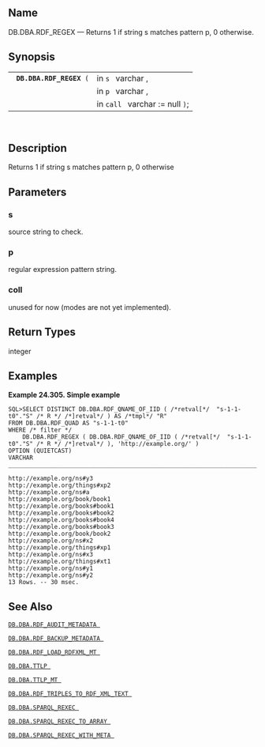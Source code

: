 <div>

<div>

</div>

<div>

## Name

DB.DBA.RDF_REGEX — Returns 1 if string s matches pattern p, 0 otherwise.

</div>

<div>

## Synopsis

<div>

|                               |                                 |
|-------------------------------|---------------------------------|
| ` `**`DB.DBA.RDF_REGEX`**` (` | in `s ` varchar ,               |
|                               | in `p ` varchar ,               |
|                               | in `call ` varchar := null `)`; |

<div>

 

</div>

</div>

</div>

<div>

## Description

Returns 1 if string s matches pattern p, 0 otherwise

</div>

<div>

## Parameters

<div>

### s

source string to check.

</div>

<div>

### p

regular expression pattern string.

</div>

<div>

### coll

unused for now (modes are not yet implemented).

</div>

</div>

<div>

## Return Types

integer

</div>

<div>

## Examples

<div>

**Example 24.305. Simple example**

<div>

``` screen
SQL>SELECT DISTINCT DB.DBA.RDF_QNAME_OF_IID ( /*retval[*/  "s-1-1-t0"."S" /* R */ /*]retval*/ ) AS /*tmpl*/ "R"
FROM DB.DBA.RDF_QUAD AS "s-1-1-t0"
WHERE /* filter */
    DB.DBA.RDF_REGEX ( DB.DBA.RDF_QNAME_OF_IID ( /*retval[*/  "s-1-1-t0"."S" /* R */ /*]retval*/ ), 'http://example.org/' )
OPTION (QUIETCAST)
VARCHAR
_______________________________________________________________________________

http://example.org/ns#y3
http://example.org/things#xp2
http://example.org/ns#a
http://example.org/book/book1
http://example.org/books#book1
http://example.org/books#book2
http://example.org/books#book4
http://example.org/books#book3
http://example.org/book/book2
http://example.org/ns#x2
http://example.org/things#xp1
http://example.org/ns#x3
http://example.org/things#xt1
http://example.org/ns#y1
http://example.org/ns#y2
13 Rows. -- 30 msec.
```

</div>

</div>

  

</div>

<div>

## See Also

<a href="fn_rdf_audit_metadata.html" class="link"
title="DB.DBA.RDF_AUDIT_METADATA"><code
class="function">DB.DBA.RDF_AUDIT_METADATA </code></a>

<a href="fn_rdf_backup_metadata.html" class="link"
title="DB.DBA.RDF_BACKUP_METADATA"><code
class="function">DB.DBA.RDF_BACKUP_METADATA </code></a>

<a href="fn_rdf_load_rdfxml_mt.html" class="link"
title="DB.DBA.RDF_LOAD_RDFXML_MT"><code
class="function">DB.DBA.RDF_LOAD_RDFXML_MT </code></a>

<a href="fn_ttlp.html" class="link" title="DB.DBA.TTLP"><code
class="function">DB.DBA.TTLP </code></a>

<a href="fn_ttlp_mt.html" class="link" title="DB.DBA.TTLP_MT"><code
class="function">DB.DBA.TTLP_MT </code></a>

<a href="fn_rdf_triples_to_rdf_xml_text.html" class="link"
title="DB.DBA.RDF_TRIPLES_TO_RDF_XML_TEXT"><code
class="function">DB.DBA.RDF_TRIPLES_TO_RDF_XML_TEXT </code></a>

<a href="fn_sparql_rexec.html" class="link"
title="DB.DBA.SPARQL_REXEC"><code
class="function">DB.DBA.SPARQL_REXEC </code></a>

<a href="fn_sparql_rexec_to_array.html" class="link"
title="DB.DBA.SPARQL_REXEC_TO_ARRAY"><code
class="function">DB.DBA.SPARQL_REXEC_TO_ARRAY </code></a>

<a href="fn_sparql_rexec_with_meta.html" class="link"
title="DB.DBA.SPARQL_REXEC_WITH_META"><code
class="function">DB.DBA.SPARQL_REXEC_WITH_META </code></a>

</div>

</div>
